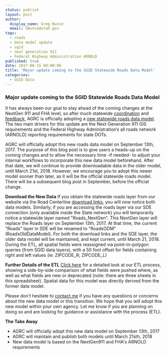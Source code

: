 ```yaml
---
status: publish
layout: post
author:
  display_name: Greg Bunce
  email: GBunce@utah.gov
tags:
  - roads
  - data model update
  - sgid
  - next generation 911
  - Federal Highway Administration ARNOLD
published: true
date: 2017-08-15 00:00:00
title: 'Major update coming to the SGID Statewide Roads Data Model'
categories:
  - SGID Data
---
```


### Major update coming to the SGID Statewide Roads Data Model

It has always been our goal to stay ahead of the coming changes at the NextGen 911 and FHA level, so after much statewide [coordination](https://gis.utah.gov/road-centerlines-schema-update-and-regional-workshop-notes/) and [feedback](https://gis.utah.gov/feedback-wanted-draft-statewide-road-centerlines-schema-v-3-0-x/), AGRC is officially adopting a [new statewide roads data model](https://docs.google.com/spreadsheets/d/1jQ_JuRIEtzxj60F0FAGmdu5JrFpfYBbSt3YzzCjxpfI/edit#gid=811360546). The two main drivers for this update are the Next Generation 911 GIS requirements and the Federal Highway Administration’s all roads network (ARNOLD) reporting requirements for state DOTs.

AGRC will officially adopt this new roads data model on September 13th, 2017. The purpose of this blog post is to give users a heads-up on the coming changes and to allow the necessary time -if needed- to adjust your internal workflows to incorporate this new data model beforehand. After that date, we will continue to provide downloadable data in the older model, until March 21st, 2018.  However, we encourage you to adopt this newer model sooner than later, as it will be the official statewide roads model. There will be a subsequent blog post in September, before the official change.  

**Download the New Data**
If you obtain the statewide roads layer from our website via the Road Centerline [download links](https://gis.utah.gov/data/transportation/roads-system/), you will now notice both data models. Similarly, if you are accessing the roads layer via our SDE connection (only available inside the State network) you will temporarily notice a statewide layer named "Roads_NextGen". This NextGen layer will replace the Roads layer on September 13th, 2017. At that time, the current "Roads" layer in SDE will be renamed to "RoadsODM" (RoadsOldDataModel).  For both the download links and the SDE layer, the older data model will be maintained, and kept current, until March 21, 2018. During the ETL, all spatial fields were reassigned via point-in-polygon queries (from SGID data layers), with a 50 foot offset for fields containing right and left values (ie: ZIPCODE_R; ZIPCODE_L)

**Further Details of the ETL**
[Click here](https://docs.google.com/spreadsheets/d/1-oxxE6Ib45tJrySXmz3KnpGtBz_xJBMpVYR4T49CwPI/edit?usp=sharing) for a detailed look at our ETL process, showing a side-by-side comparison of what fields were pushed where, as well as what fields are new or deprecated (note: there are three sheets in this spreadsheet). Spatial data for this model was directly derived from the former data model. 

Please don't hesitate to [contact me](mailto:gbunce@utah.gov) if you have any questions or concerns about the new data model or this transition. We hope that you will adopt this new model within your own agency. Let me know if you are planning on doing so and are looking for guidance or assistance with the process (ETL).

**The Take Away**
- AGRC will officially adopt this new data model on September 13th, 2017
- AGRC will maintain and publish both models until March 21sth, 2018
- New data model is based on the NextGen911 and FHA's ARNOLD requirements

